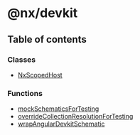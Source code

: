 # @nx/devkit

## Table of contents

### Classes

- [NxScopedHost](../../devkit/documents/ngcli_adapter/NxScopedHost)

### Functions

- [mockSchematicsForTesting](../../devkit/documents/ngcli_adapter/mockSchematicsForTesting)
- [overrideCollectionResolutionForTesting](../../devkit/documents/ngcli_adapter/overrideCollectionResolutionForTesting)
- [wrapAngularDevkitSchematic](../../devkit/documents/ngcli_adapter/wrapAngularDevkitSchematic)
